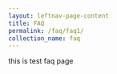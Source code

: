 ```yaml
---
layout: leftnav-page-content
title: FAQ
permalink: /faq/faq1/
collection_name: faq
---
```


this is test faq page
